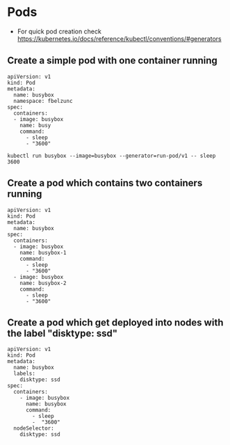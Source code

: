 # Pods

* For quick pod creation check https://kubernetes.io/docs/reference/kubectl/conventions/#generators

## Create a simple pod with one container running

```
apiVersion: v1
kind: Pod
metadata:
  name: busybox
  namespace: fbelzunc
spec:
  containers:
  - image: busybox
    name: busy
    command:
      - sleep
      - "3600"
```

```
kubectl run busybox --image=busybox --generator=run-pod/v1 -- sleep 3600
```

## Create a pod which contains two containers running

```
apiVersion: v1
kind: Pod
metadata:
  name: busybox
spec:
  containers:
  - image: busybox
    name: busybox-1
    command:
      - sleep
      - "3600"
  - image: busybox
    name: busybox-2
    command:
      - sleep
      - "3600"
```

## Create a pod which get deployed into nodes with the label "disktype: ssd"

```
apiVersion: v1
kind: Pod
metadata:
  name: busybox
  labels:
    disktype: ssd
spec:
  containers:
    - image: busybox
      name: busybox
      command:
        - sleep
        -  "3600"
  nodeSelector:
    disktype: ssd
```






